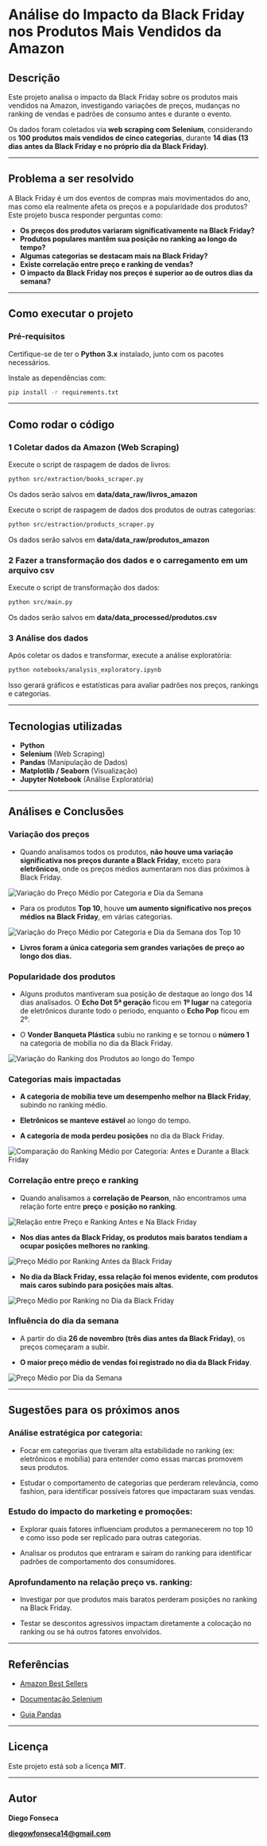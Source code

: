 # Análise do Impacto da Black Friday nos Produtos Mais Vendidos da Amazon 

## Descrição  
Este projeto analisa o impacto da Black Friday sobre os produtos mais vendidos na Amazon, investigando variações de preços, mudanças no ranking de vendas e padrões de consumo antes e durante o evento.  

Os dados foram coletados via **web scraping com Selenium**, considerando os **100 produtos mais vendidos de cinco categorias**, durante **14 dias (13 dias antes da Black Friday e no próprio dia da Black Friday)**.  

---

## Problema a ser resolvido  
A Black Friday é um dos eventos de compras mais movimentados do ano, mas como ela realmente afeta os preços e a popularidade dos produtos? Este projeto busca responder perguntas como:  


- **Os preços dos produtos variaram significativamente na Black Friday?**
- **Produtos populares mantêm sua posição no ranking ao longo do tempo?**
- **Algumas categorias se destacam mais na Black Friday?**
- **Existe correlação entre preço e ranking de vendas?**
- **O impacto da Black Friday nos preços é superior ao de outros dias da semana?**

---



## Como executar o projeto 

### **Pré-requisitos**  
Certifique-se de ter o **Python 3.x** instalado, junto com os pacotes necessários.  

Instale as dependências com:  

```bash
pip install -r requirements.txt
```

---

## Como rodar o código

### 1 Coletar dados da Amazon (Web Scraping)
Execute o script de raspagem de dados de livros:

```bash
python src/extraction/books_scraper.py
```

Os dados serão salvos em  **data/data_raw/livros_amazon**

Execute o script de raspagem de dados dos produtos de outras categorias:

```bash
python src/estraction/products_scraper.py
```

Os dados serão salvos em  **data/data_raw/produtos_amazon**


### 2 Fazer a transformação dos dados e o carregamento em um arquivo csv
Execute o script de transformação dos dados:

```bash
python src/main.py
```

Os dados serão salvos em  **data/data_processed/produtos.csv**


### 3 Análise dos dados
Após coletar os dados e transformar, execute a análise exploratória:

```bash
python notebooks/analysis_exploratory.ipynb
```

Isso gerará gráficos e estatísticas para avaliar padrões nos preços, rankings e categorias.

---

## Tecnologias utilizadas

- **Python**
- **Selenium** (Web Scraping)
- **Pandas** (Manipulação de Dados)
- **Matplotlib / Seaborn** (Visualização)
- **Jupyter Notebook** (Análise Exploratória)

---

## Análises e Conclusões

### Variação dos preços

- Quando analisamos todos os produtos, **não houve uma variação significativa nos preços durante a Black Friday**, exceto para **eletrônicos**, onde os preços médios aumentaram nos dias próximos à Black Friday.

![Variação do Preço Médio por Categoria e Dia da Semana](assets/imagem1.png)

- Para os produtos **Top 10**, houve **um aumento significativo nos preços médios na Black Friday**, em várias categorias.

![Variação do Preço Médio por Categoria e Dia da Semana dos Top 10](assets/imagem2.png)

- **Livros foram a única categoria sem grandes variações de preço ao longo dos dias.**


### Popularidade dos produtos

- Alguns produtos mantiveram sua posição de destaque ao longo dos 14 dias analisados. O **Echo Dot 5ª geração** ficou em **1º lugar** na categoria de eletrônicos durante todo o período, enquanto o **Echo Pop** ficou em 2º.

- O **Vonder Banqueta Plástica** subiu no ranking e se tornou o **número 1** na categoria de mobília no dia da Black Friday.

![Variação do Ranking dos Produtos ao longo do Tempo](assets/imagem3.png)


### Categorias mais impactadas

- **A categoria de mobília teve um desempenho melhor na Black Friday**, subindo no ranking médio.

- **Eletrônicos se manteve estável** ao longo do tempo.

- **A categoria de moda perdeu posições** no dia da Black Friday.

![Comparação do Ranking Médio por Categoria: Antes e Durante a Black Friday](assets/imagem4.png)


### Correlação entre preço e ranking

- Quando analisamos a **correlação de Pearson**, não encontramos uma relação forte entre **preço** e **posição no ranking**.

![Relação entre Preço e Ranking Antes e Na Black Friday](assets/imagem5.png)

- **Nos dias antes da Black Friday, os produtos mais baratos tendiam a ocupar posições melhores no ranking**.

![Preço Médio por Ranking Antes da Black Friday](assets/imagem6.png)

- **No dia da Black Friday, essa relação foi menos evidente, com produtos mais caros subindo para posições mais altas**.

![Preço Médio por Ranking no Dia da Black Friday](assets/imagem7.png)


### Influência do dia da semana

- A partir do dia **26 de novembro (três dias antes da Black Friday)**, os preços começaram a subir.

- **O maior preço médio de vendas foi registrado no dia da Black Friday**.

![Preço Médio por Dia da Semana](assets/imagem8.png)

---

## Sugestões para os próximos anos

### Análise estratégica por categoria:
- Focar em categorias que tiveram alta estabilidade no ranking (ex: eletrônicos e mobília) para entender como essas marcas promovem seus produtos.

- Estudar o comportamento de categorias que perderam relevância, como fashion, para identificar possíveis fatores que impactaram suas vendas.

### Estudo do impacto do marketing e promoções:
- Explorar quais fatores influenciam produtos a permanecerem no top 10 e como isso pode ser replicado para outras categorias.

- Analisar os produtos que entraram e saíram do ranking para identificar padrões de comportamento dos consumidores.

### Aprofundamento na relação preço vs. ranking:
- Investigar por que produtos mais baratos perderam posições no ranking na Black Friday.

- Testar se descontos agressivos impactam diretamente a colocação no ranking ou se há outros fatores envolvidos.

---

## Referências

- [Amazon Best Sellers](https://www.amazon.com.br/gp/bestsellers/?ref_=nav_cs_bestsellers)

- [Documentação Selenium](https://selenium-python.readthedocs.io/)

- [Guia Pandas](https://pandas.pydata.org/docs/)

---

## Licença

Este projeto está sob a licença **MIT**.

---

## Autor

 **Diego Fonseca**

 **diegowfonseca14@gmail.com**